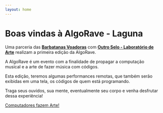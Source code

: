 ```yaml
---
layout: home
---
```

# Boas vindas à AlgoRave - Laguna
Uma parceria das [**Barbatanas Voadoras**](https://www.instagram.com/barbatanasvoadoras/) com [**Outro Selo - Laboratório de Arte**](https://www.instagram.com/outroselo/) realizam a primeira edição da AlgoRave.


A AlgoRave é um evento com a finalidade de propagar a computação musical e a arte de fazer música com códigos.

Esta edição, teremos algumas performances remotas, que também serão exibidas em uma tela, os códigos de quem está programando.

Traga seus ouvidos, sua mente, eventualmente seu corpo e venha desfrutar dessa experiência!

[Computadores fazem Arte!](https://www.youtube.com/watch?v=AEjD_AqVHq0)
